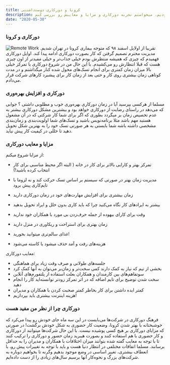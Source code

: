 ```yaml
---
title: کرونا و دور‌کاری دوست‌داشتنی
description: تو این مدت که بیماری کرونا بود و از اسفند ۹۸ تا به امروز دورکاری بودیم. میخواستم تجربه دورکاری و مزایا و معایبش رو بررسی کنم.
date: "2020-05-30"
---
```


### دورکاری و کرونا

![Remote Work][header]
تقریبا از اولایل اسفند ۹۸ که متوجه بیماری کرونا در تهران شدیم. مدیریت محترم تصمیم گرفتن که کار بصورت دورکاری ادامه پیدا کند.
اوایل دورکاری فهمیدم که چیزی که همیشه منتظرش بودم خیلی جذاب‌تر و خیلی مفید‌تر از اون چیزی هست که قبلا انتظارش رو می‌کشیدم.
با این حال من در شروع دورکاری با تمرکز خیلی بالا میزان زمان کمتری برای انجام تسک‌های محول شده کنار میگذاشتم و در مدت کوتاهی زمان بیشتری روی کار و حتی بعد از زمان کار برای پیشبرد کارهای شرکت قرار می‌دادم.

### دورکاری و افزایش بهره‌وری

مسلما از هرکسی بپرسید آیا در زمان دورکاری بهره‌وری خوب و مطلوبی داشتی ؟ جوابی که می‌دهد در راستای رضایت از دورکاری خواهد بود و بیشترین مشکل دورکاری بیشتر به عدم تخصیص زمان بر میگردد بطوری که اگر برای شما کار شرکتی که در آن مشغول هستید مهم باشد مثلا برنامه‌نویس باشید و تسک‌های شما اولویت‌بندی و زمان‌بندی مشخصی داشته باشه شما بایستی به هر صورتی تسک خود را به بهترین شکل تحویل دهید تا خللی در کیفیت کار پیش نیاید.

### مزایا و معایب دورکاری

از مزایا شروع میکنم:

- تمرکز بهتر و کارایی بالاتر برای کار در خانه ( البته اگر محیط مناسبی برای کار انتخاب کرده باشید!)

- مدیریت زمان بهتر در صورتی که سیستم بر اساس تسک حرکت کند و نه لزوما با تایم‌کاری پیش برود
- زمان بیشتری برای افزایش مهارت‌های خود در زمان دورکاری دارید
- بیشتر به ایراد‌های کار نگاه می‌کنید چرا که باید کاری بدون خلل و ایراد تحویل بدهید
- وقت برای کارای بیهوده از جمله حرف‌زدن بی مورد با همکاران خود ندارید
- زمان بهتری برای استراحت و ریکاوری در منزل دارید
- غذای سالم‌تری میتوانید بخورید!
- هزینه‌های رفت و آمد حذف میشود یا کاسته می‌شود

معایب دورکاری:

- جلسه‌های طولانی و صرف وقت زیاد برای هماهنگی
- بخشی از تیم که نیاز به کمک دارند کمی سخت‌تر و زمان‌بر می‌توان به آنها کمک کرد
- سوتفاهم‌های بین کارمندان و همکاران بعلت استفاده از پلتفورم‌های آنلاین
- سخت شدن توضیح برای تایم اضافه که در اثر تمرکز زودتر توانسته‌اید کار را انجام دهید
- کمتر ایده داشتن برای کار بخاطر کمتر صحبت‌ کردن با همکاران و مدیران
- هزینه اینترنت بیشتری باید بپردازیم!

### دورکاری چرا از نظر من مفید هست

فرهنگ دورکاری در شرکت‌ها می‌بایست در این سه ماه جای خودش رو پیدا می‌کرد که خوشبختانه با بهتر شدن کرونا، وضعیت کار حضوری به شکل خودش برگشت! در صورتی که مزایای دورکاری بر هیچ کسی پوشیده نیست.
با این حال شرکت‌ها میتوانند از دورکاری و کار حضوری با هم استفاده کنند و بصورت هیبرید زمان حضور و دورکاری را ترکیب کنند تا با توجه به معایب گفته شده بتوانند میزان اختلافات با همکاران و مدیران را به حداقل برسانند. مسلما اتفاقات مختلفی در انتظار دنیا هست و باید با توجه به تغییرات پیش رو، با انعطاف بیشتری، تغییر اساسی در وضع موجود بدهیم وگرنه تا بخواهیم دوباره به شرکت‌های بزرگ و نحوه‌کار آنها برسیم سال‌های زیادی را از دست داده‌ایم.

[header]: https://images.unsplash.com/photo-1508739826987-b79cd8b7da12?ixlib=rb-1.2.1&ixid=eyJhcHBfaWQiOjEyMDd9&auto=format&fit=crop&w=966&q=80
[performance]: https://images.unsplash.com/photo-1484508005949-1293190f1c8b?ixlib=rb-1.2.1&ixid=eyJhcHBfaWQiOjEyMDd9&auto=format&fit=crop&w=800&q=80
